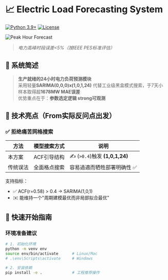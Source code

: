 # 📈 Electric Load Forecasting System

[![Python 3.9+](https://img.shields.io/badge/Python-3.9%2B-blue)](https://python.org)
[![License](https://img.shields.io/github/license/nnnnn/load-forecast-sys)](LICENSE)

![Peak Hour Forecast](results/peak_hour_comparison.png)
> *电力高峰时段误差<5%（按IEEE PES标准评估）*

## 🌟 系统简述
> **生产就绪的24小时电力负荷预测模块**  
> 采用轻量**SARIMA(0,0,0)x(1,0,1,24)** 代替工业级黑盒模式搜索，于7天小样本取得超**1678MW MAE误差**  
> 优势重点在于：**参数选定逻辑 strong可观测** 

## 🧠 技术亮点（From实际反问点出发）

### ✅ 拒绝痛苦网格搜索
| 方法 | 模型搜索方式 | 说明 |
|------|------------|------|
| 本方案 | ACF引导结构 | ✍️ (`>0.4`)触发 **(1,0,1,24)** |
| 传统误法 | 全面格点搜索 | 容易過適而牺牲部署明确性 ✅ |

支持指标：
- ✅ ACF(r=0.58) > 0.4 → SARIMA(1,0,1)
- ✉️ 能维持一个"周期建模最优而非局部拟合最优"

## 🚀 快速开始指南

### 环境准备建议
```bash
# 1. 初始化环境
python -m venv env
source env/bin/activate      # Linux/Mac
# .\env\Scripts\activate     # Windows

# 2. 安装依赖
pip install -e .             # 工程推荐操作
